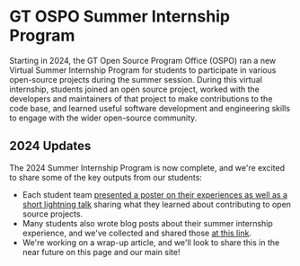 # GT OSPO Summer Internship Program

Starting in 2024, the GT Open Source Program Office (OSPO) ran a new Virtual Summer Internship Program for students to participate in various open-source projects during the summer session. During this virtual internship, students joined an open source project, worked with the developers and maintainers of that project to make contributions to the code base, and learned useful software development and engineering skills to engage with the wider open-source community. 

## 2024 Updates
The 2024 Summer Internship Program is now complete, and we're excited to share some of the key outputs from our students: 

* Each student team [presented a poster on their experiences as well as a short lightning talk](https://github.com/gt-ospo/summer-internship-program/blob/main/2024/student_final_poster_presentations.md) sharing what they learned about contributing to open source projects.
* Many students also wrote blog posts about their summer internship experience, and we've collected and shared those [at this link](https://github.com/gt-ospo/summer-internship-program/blob/main/2024/student_blog_posts.md).
* We're working on a wrap-up article, and we'll look to share this in the near future on this page and our main site!
